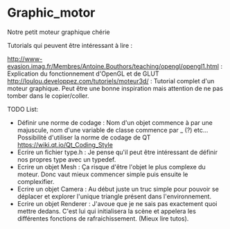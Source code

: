 # Graphic_motor
Notre petit moteur graphique chérie



Tutorials qui peuvent être intéressant à lire :

http://www-evasion.imag.fr/Membres/Antoine.Bouthors/teaching/opengl/opengl1.html : Explication du fonctionnement d'OpenGL et de GLUT
http://loulou.developpez.com/tutoriels/moteur3d/ : Tutorial complet d'un moteur graphique. Peut être une bonne inspiration mais attention de ne pas tomber dans le copier/coller.

TODO List:
- Définir une norme de codage : Nom d'un objet commence à par une majuscule, nom d'une variable de classe commence par _ (?) etc... Possibilité d'utiliser la norme de codage de QT https://wiki.qt.io/Qt_Coding_Style
- Ecrire un fichier type.h : Je pense qu'il peut être intéressant de définir nos propres type avec un typedef. 
- Ecrire un objet Mesh : Ça risque d'être l'objet le plus complexe du moteur. Donc vaut mieux commencer simple puis ensuite le complexifier.
- Ecrire un objet Camera : Au début juste un truc simple pour pouvoir se déplacer et explorer l'unique triangle présent dans l'environnement.
- Ecrire un objet Renderer : J'avoue que je ne sais pas exactement quoi mettre dedans. C'est lui qui initialisera la scène et appelera les différentes fonctions de rafraichissement. (Mieux lire tutos).

